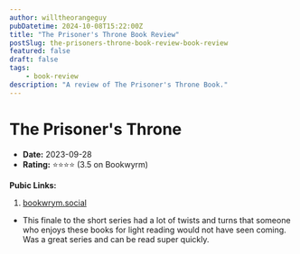 ```yaml
---
author: willtheorangeguy
pubDatetime: 2024-10-08T15:22:00Z
title: "The Prisoner's Throne Book Review"
postSlug: the-prisoners-throne-book-review-book-review
featured: false
draft: false
tags:
    - book-review
description: "A review of The Prisoner's Throne Book."
---
```


# The Prisoner's Throne

-   **Date:** 2023-09-28
-   **Rating:** ⭐⭐⭐⭐ (3.5 on Bookwyrm)

**Pubic Links:**

1. [bookwrym.social](https://bookwyrm.social/user/willtheorangeguy/review/5442750/s/gripping-finale)

-   This finale to the short series had a lot of twists and turns that someone who enjoys these books for light reading would not have seen coming. Was a great series and can be read super quickly.
